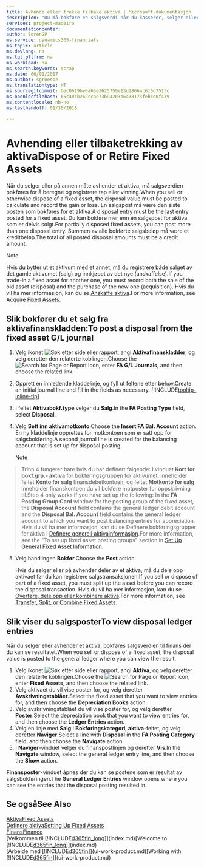 ```yaml
---
title: Avhende eller trekke tilbake aktiva | Microsoft-dokumentasjon
description: "Du må bokføre en salgsverdi når du kasserer, selger eller trekker tilbake et aktivum."
services: project-madeira
documentationcenter: 
author: SorenGP
ms.service: dynamics365-financials
ms.topic: article
ms.devlang: na
ms.tgt_pltfrm: na
ms.workload: na
ms.search.keywords: scrap
ms.date: 06/02/2017
ms.author: sgroespe
ms.translationtype: HT
ms.sourcegitcommit: bec0619be0a65e3625759e13d2866ac615d7513c
ms.openlocfilehash: 65c40cb262ccae73b94203b6438173febce0f439
ms.contentlocale: nb-no
ms.lasthandoff: 01/30/2018

---
```

# <a name="dispose-of-or-retire-fixed-assets"></a><span data-ttu-id="07c3c-103">Avhending eller tilbaketrekking av aktiva</span><span class="sxs-lookup"><span data-stu-id="07c3c-103">Dispose of or Retire Fixed Assets</span></span>
<span data-ttu-id="07c3c-104">Når du selger eller på annen måte avhender et aktiva, må salgsverdien bokføres for å beregne og registrere tap eller vinning.</span><span class="sxs-lookup"><span data-stu-id="07c3c-104">When you sell or otherwise dispose of a fixed asset, the disposal value must be posted to calculate and record the gain or loss.</span></span> <span data-ttu-id="07c3c-105">En salgspost må være den siste posten som bokføres for et aktiva.</span><span class="sxs-lookup"><span data-stu-id="07c3c-105">A disposal entry must be the last entry posted for a fixed asset.</span></span> <span data-ttu-id="07c3c-106">Du kan bokføre mer enn én salgspost for aktiva som er delvis solgt.</span><span class="sxs-lookup"><span data-stu-id="07c3c-106">For partially disposed fixed assets, you can post more than one disposal entry.</span></span> <span data-ttu-id="07c3c-107">Summen av alle bokførte salgsbeløp må være et kreditbeløp.</span><span class="sxs-lookup"><span data-stu-id="07c3c-107">The total of all posted disposal amounts must be a credit amount.</span></span>  

> [!NOTE]  
>   <span data-ttu-id="07c3c-108">Hvis du bytter ut et aktivum med et annet, må du registrere både salget av det gamle aktivumet (salg) og innkjøpet av det nye (anskaffelse).</span><span class="sxs-lookup"><span data-stu-id="07c3c-108">If you trade-in a fixed asset for another one, you must record both the sale of the old asset (disposal) and the purchase of the new one (acquisition).</span></span> <span data-ttu-id="07c3c-109">Hvis du vil ha mer informasjon, kan du se [Anskaffe aktiva](fa-how-acquire.md).</span><span class="sxs-lookup"><span data-stu-id="07c3c-109">For more information, see [Acquire Fixed Assets](fa-how-acquire.md).</span></span>  

## <a name="to-post-a-disposal-from-the-fixed-asset-gl-journal"></a><span data-ttu-id="07c3c-110">Slik bokfører du et salg fra aktivafinanskladden:</span><span class="sxs-lookup"><span data-stu-id="07c3c-110">To post a disposal from the fixed asset G/L journal</span></span>
1. <span data-ttu-id="07c3c-111">Velg ikonet ![Søk etter side eller rapport](media/ui-search/search_small.png "Søk etter side eller rapport"), angi **Aktivafinanskladder**, og velg deretter den relaterte koblingen.</span><span class="sxs-lookup"><span data-stu-id="07c3c-111">Choose the ![Search for Page or Report](media/ui-search/search_small.png "Search for Page or Report icon") icon, enter **FA G/L Journals**, and then choose the related link.</span></span>  
2. <span data-ttu-id="07c3c-112">Opprett en innledende kladdelinje, og fyll ut feltene etter behov.</span><span class="sxs-lookup"><span data-stu-id="07c3c-112">Create an initial journal line and fill in the fields as necessary.</span></span> [!INCLUDE[tooltip-inline-tip](includes/tooltip-inline-tip_md.md)]  
3. <span data-ttu-id="07c3c-113">I feltet **Aktivabokf.type** velger du **Salg**.</span><span class="sxs-lookup"><span data-stu-id="07c3c-113">In the **FA Posting Type** field, select **Disposal**.</span></span>  
4. <span data-ttu-id="07c3c-114">Velg **Sett inn aktivamotkonto**.</span><span class="sxs-lookup"><span data-stu-id="07c3c-114">Choose the **Insert FA Bal. Account** action.</span></span> <span data-ttu-id="07c3c-115">En ny kladdelinje opprettes for motkontoen som er satt opp for salgsbokføring.</span><span class="sxs-lookup"><span data-stu-id="07c3c-115">A second journal line is created for the balancing account that is set up for disposal posting.</span></span>  

    > [!NOTE]  
>   <span data-ttu-id="07c3c-116">Trinn 4 fungerer bare hvis du har definert følgende: I vinduet **Kort for bokf.grp.- aktiva** for bokføringsgruppen for aktivumet, inneholder feltet **Konto for salg** finansdebetkontoen, og feltet **Motkonto for salg** inneholder finanskontoen du vil bokføre motposter for oppskrivning til.</span><span class="sxs-lookup"><span data-stu-id="07c3c-116">Step 4 only works if you have set up the following: In the **FA Posting Group Card** window for the posting group of the fixed asset, the **Disposal Account** field contains the general ledger debit account and the **Disposal Bal. Account** field contains the general ledger account to which you want to post balancing entries for appreciation.</span></span> <span data-ttu-id="07c3c-117">Hvis du vil ha mer informasjon, kan du se Definere bokføringsgrupper for aktiva i [Definere generell aktivainformasjon](fa-how-setup-general.md).</span><span class="sxs-lookup"><span data-stu-id="07c3c-117">For more information, see the "To set up fixed asset posting groups" section in [Set Up General Fixed Asset Information](fa-how-setup-general.md).</span></span>  
5. <span data-ttu-id="07c3c-118">Velg handlingen **Bokfør**.</span><span class="sxs-lookup"><span data-stu-id="07c3c-118">Choose the **Post** action.</span></span>  

    <span data-ttu-id="07c3c-119">Hvis du selger eller på avhender deler av et aktiva, må du dele opp aktivaet før du kan registrere salgstransaksjonen.</span><span class="sxs-lookup"><span data-stu-id="07c3c-119">If you sell or dispose of part of a fixed asset, you must split up the asset before you can record the disposal transaction.</span></span> <span data-ttu-id="07c3c-120">Hvis du vil ha mer informasjon, kan du se [Overføre, dele opp eller kombinere aktiva](fa-how-trans-split-combine.md).</span><span class="sxs-lookup"><span data-stu-id="07c3c-120">For more information, see [Transfer, Split, or Combine Fixed Assets](fa-how-trans-split-combine.md).</span></span>  

## <a name="to-view-disposal-ledger-entries"></a><span data-ttu-id="07c3c-121">Slik viser du salgsposter</span><span class="sxs-lookup"><span data-stu-id="07c3c-121">To view disposal ledger entries</span></span>
<span data-ttu-id="07c3c-122">Når du selger eller avhender et aktiva, bokføres salgsverdien til finans der du kan se resultatet.</span><span class="sxs-lookup"><span data-stu-id="07c3c-122">When you sell or dispose of a fixed asset, the disposal value is posted to the general ledger where you can view the result.</span></span>  

1. <span data-ttu-id="07c3c-123">Velg ikonet ![Søk etter side eller rapport](media/ui-search/search_small.png "Søk etter side eller rapport"), angi **Aktiva**, og velg deretter den relaterte koblingen.</span><span class="sxs-lookup"><span data-stu-id="07c3c-123">Choose the ![Search for Page or Report](media/ui-search/search_small.png "Search for Page or Report icon") icon, enter **Fixed Assets**, and then choose the related link.</span></span>  
2. <span data-ttu-id="07c3c-124">Velg aktivaet du vil vise poster for, og velg deretter **Avskrivningstablåer**.</span><span class="sxs-lookup"><span data-stu-id="07c3c-124">Select the fixed asset that you want to view entries for, and then choose the **Depreciation Books** action.</span></span>  
3. <span data-ttu-id="07c3c-125">Velg avskrivningstablået du vil vise poster for, og velg deretter **Poster**.</span><span class="sxs-lookup"><span data-stu-id="07c3c-125">Select the depreciation book that you want to view entries for, and then choose the **Ledger Entries** action.</span></span>  
4. <span data-ttu-id="07c3c-126">Velg en linje med **Salg** i **Bokføringskategori, aktiva**-feltet, og velg deretter **Naviger**.</span><span class="sxs-lookup"><span data-stu-id="07c3c-126">Select a line with **Disposal** in the **FA Posting Category** field, and then choose the **Navigate** action.</span></span>  
5. <span data-ttu-id="07c3c-127">I **Naviger**-vinduet velger du finanspostlinjen og deretter **Vis**.</span><span class="sxs-lookup"><span data-stu-id="07c3c-127">In the **Navigate** window, select the general ledger entry line, and then choose the **Show** action.</span></span>  

<span data-ttu-id="07c3c-128">**Finansposter**-vinduet åpnes der du kan se postene som er resultat av salgsbokføringen.</span><span class="sxs-lookup"><span data-stu-id="07c3c-128">The **General Ledger Entries** window opens where you can see the entries that the disposal posting resulted in.</span></span>  

## <a name="see-also"></a><span data-ttu-id="07c3c-129">Se også</span><span class="sxs-lookup"><span data-stu-id="07c3c-129">See Also</span></span>
[<span data-ttu-id="07c3c-130">Aktiva</span><span class="sxs-lookup"><span data-stu-id="07c3c-130">Fixed Assets</span></span>](fa-manage.md)  
[<span data-ttu-id="07c3c-131">Definere aktiva</span><span class="sxs-lookup"><span data-stu-id="07c3c-131">Setting Up Fixed Assets</span></span>](fa-setup.md)  
[<span data-ttu-id="07c3c-132">Finans</span><span class="sxs-lookup"><span data-stu-id="07c3c-132">Finance</span></span>](finance.md)  
<span data-ttu-id="07c3c-133">[Velkommen til [!INCLUDE[d365fin_long](includes/d365fin_long_md.md)]](index.md)</span><span class="sxs-lookup"><span data-stu-id="07c3c-133">[Welcome to [!INCLUDE[d365fin_long](includes/d365fin_long_md.md)]](index.md)</span></span>  
<span data-ttu-id="07c3c-134">[Arbeide med [!INCLUDE[d365fin](includes/d365fin_md.md)]](ui-work-product.md)</span><span class="sxs-lookup"><span data-stu-id="07c3c-134">[Working with [!INCLUDE[d365fin](includes/d365fin_md.md)]](ui-work-product.md)</span></span>

